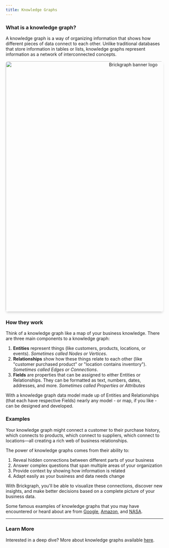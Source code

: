 ```yaml
---
title: Knowledge Graphs
---
```


### What is a knowledge graph?

A knowledge graph is a way of organizing information that shows how different pieces of data connect to each other. Unlike traditional databases that store information in tables or lists, knowledge graphs represent information as a network of interconnected concepts.

<p align="center">
 <img src="/img/screenshots/docs-kg-example.png" alt="Brickgraph banner logo" width="800" style="border-radius: 8px; box-shadow: 0 4px 6px rgba(0, 0, 0, 0.1);">
</p>

### How they work

Think of a knowledge graph like a map of your business knowledge. There are three main components to a knowledge graph:

1. **Entities** represent things (like customers, products, locations, or events). _Sometimes called Nodes or Vertices_.
2. **Relationships** show how these things relate to each other (like "customer purchased product" or "location contains inventory"). _Sometimes called Edges or Connections_.
3. **Fields** are properties that can be assigned to either Entities or Relationships. They can be formatted as text, numbers, dates, addresses, and more. _Sometimes called Properties or Attributes_

With a knowledge graph data model made up of Entities and Relationships (that each have respective Fields) nearly any model - or map, if you like - can be designed and developed.

### Examples

Your knowledge graph might connect a customer to their purchase history, which connects to products, which connect to suppliers, which connect to locations—all creating a rich web of business relationships.

The power of knowledge graphs comes from their ability to:

1. Reveal hidden connections between different parts of your business
2. Answer complex questions that span multiple areas of your organization
3. Provide context by showing how information is related
4. Adapt easily as your business and data needs change

With Brickgraph, you'll be able to visualize these connections, discover new insights, and make better decisions based on a complete picture of your business data.

Some famous examples of knowledge graphs that you may have encountered or heard about are from <a href="https://support.google.com/knowledgepanel/answer/9787176?hl=en" target="_blank">Google</a>, <a href="https://www.amazon.science/blog/building-commonsense-knowledge-graphs-to-aid-product-recommendation" target="_blank">Amazon</a>, and <a href="https://www.nasa.gov/general/knowledge-management-km-resources/" target="_blank">NASA</a>.

---

### Learn More

Interested in a deep dive? More about knowledge graphs available <a href="https://neo4j.com/blog/knowledge-graph/what-is-knowledge-graph" target="_blank">here</a>.
